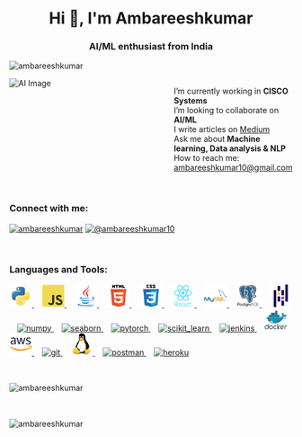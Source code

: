 <h1 align="center">Hi 👋, I'm Ambareeshkumar</h1>
<h3 align="center">AI/ML enthusiast from India</h3>


<p align="left"> <img src="https://komarev.com/ghpvc/?username=ambareeshkumar&label=Profile%20views&color=0e75b6&style=flat" alt="ambareeshkumar" /> </p>

<div style = "display: flex; ">
  <img align = 'right' src="https://i0.wp.com/www.sciencenews.org/wp-content/uploads/2023/04/040823_chatgpt_feat.gif?fit=1024%576&amp;ssl=1" alt="AI Image" style="width: 500px; max-width: 100%; height: auto;" />
  <div>
    <ul style="list-style-type: none; padding-left: 0;">
      <li> I’m currently working in <strong>CISCO Systems</strong></li>
      <li> I’m looking to collaborate on <strong>AI/ML</strong></li>
      <li> I write articles on <a href="https://medium.com/@ambareeshkumar10">Medium</a></li>
      <li> Ask me about <strong>Machine learning, Data analysis & NLP</strong></li>
      <li> How to reach me: <a href="mailto:ambareeshkumar10@gmail.com">ambareeshkumar10@gmail.com</a></li>
    </ul>
  </div>
</div>


<!-- ### Blogs posts -->
<!-- BLOG-POST-LIST:START -->
<!-- BLOG-POST-LIST:END -->
<br>
<h3 align="left">Connect with me:</h3>
<p align="left">
<a href="https://linkedin.com/in/ambareeshkumar" target="blank"><img align="center" src="https://raw.githubusercontent.com/rahuldkjain/github-profile-readme-generator/master/src/images/icons/Social/linked-in-alt.svg" alt="ambareeshkumar" height="30" width="40" /></a>
<a href="https://medium.com/@ambareeshkumar10" target="blank"><img align="center" src="https://raw.githubusercontent.com/rahuldkjain/github-profile-readme-generator/master/src/images/icons/Social/medium.svg" alt="@ambareeshkumar10" height="30" width="40" /></a>
</p>
<br>
<h3 align="left">Languages and Tools:</h3>
<p align="left"> 
  <a href="https://www.python.org" target="_blank" rel="noreferrer"> 
    <img src="https://raw.githubusercontent.com/devicons/devicon/master/icons/python/python-original.svg" alt="python" width="40" height="40"/> 
  </a> 
  <span style="display: inline-block; width: 10px;"></span>
  <a href="https://developer.mozilla.org/en-US/docs/Web/JavaScript" target="_blank" rel="noreferrer"> 
    <img src="https://raw.githubusercontent.com/devicons/devicon/master/icons/javascript/javascript-original.svg" alt="javascript" width="40" height="40"/> 
  </a> 
  <span style="display: inline-block; width: 10px;"></span>
  <a href="https://www.java.com" target="_blank" rel="noreferrer"> 
    <img src="https://raw.githubusercontent.com/devicons/devicon/master/icons/java/java-original.svg" alt="java" width="40" height="40"/> 
  </a> 
  <span style="display: inline-block; width: 10px;"></span>
  <a href="https://www.w3.org/html/" target="_blank" rel="noreferrer"> 
    <img src="https://raw.githubusercontent.com/devicons/devicon/master/icons/html5/html5-original-wordmark.svg" alt="html5" width="40" height="40"/> 
  </a> 
  <span style="display: inline-block; width: 10px;"></span>
  <a href="https://www.w3schools.com/css/" target="_blank" rel="noreferrer"> 
    <img src="https://raw.githubusercontent.com/devicons/devicon/master/icons/css3/css3-original-wordmark.svg" alt="css3" width="40" height="40"/> 
  </a> 
  <span style="display: inline-block; width: 10px;"></span>
  <a href="https://reactjs.org/" target="_blank" rel="noreferrer"> 
    <img src="https://raw.githubusercontent.com/devicons/devicon/master/icons/react/react-original-wordmark.svg" alt="react" width="40" height="40"/> 
  </a> 
  <span style="display: inline-block; width: 10px;"></span>
  <a href="https://www.mysql.com/" target="_blank" rel="noreferrer"> 
    <img src="https://raw.githubusercontent.com/devicons/devicon/master/icons/mysql/mysql-original-wordmark.svg" alt="mysql" width="40" height="40"/> 
  </a> 
  <span style="display: inline-block; width: 10px;"></span>
  <a href="https://www.postgresql.org" target="_blank" rel="noreferrer"> 
    <img src="https://raw.githubusercontent.com/devicons/devicon/master/icons/postgresql/postgresql-original-wordmark.svg" alt="postgresql" width="40" height="40"/> 
  </a> 
  <span style="display: inline-block; width: 10px;"></span>
  <a href="https://pandas.pydata.org/" target="_blank" rel="noreferrer"> 
    <img src="https://raw.githubusercontent.com/devicons/devicon/2ae2a900d2f041da66e950e4d48052658d850630/icons/pandas/pandas-original.svg" alt="pandas" width="40" height="40"/> 
  </a> 
  <span style="display: inline-block; width: 10px;"></span>
  <a href="https://pandas.pydata.org/" target="_blank" rel="noreferrer"> 
    <img src="https://cdn.jsdelivr.net/gh/devicons/devicon/icons/numpy/numpy-original.svg" alt="numpy" width="40" height="40"/> 
  </a> 
  <span style="display: inline-block; width: 10px;"></span>
  <a href="https://seaborn.pydata.org/" target="_blank" rel="noreferrer"> 
    <img src="https://seaborn.pydata.org/_images/logo-mark-lightbg.svg" alt="seaborn" width="40" height="40"/> 
  </a> 
  <span style="display: inline-block; width: 10px;"></span>
  <a href="https://pytorch.org/" target="_blank" rel="noreferrer"> 
    <img src="https://www.vectorlogo.zone/logos/pytorch/pytorch-icon.svg" alt="pytorch" width="40" height="40"/> 
  </a> 
  <span style="display: inline-block; width: 10px;"></span>
  <a href="https://scikit-learn.org/" target="_blank" rel="noreferrer"> 
    <img src="https://upload.wikimedia.org/wikipedia/commons/0/05/Scikit_learn_logo_small.svg" alt="scikit_learn" width="40" height="40"/> 
  </a> 
  <span style="display: inline-block; width: 10px;"></span>
  <a href="https://www.jenkins.io" target="_blank" rel="noreferrer"> 
    <img src="https://www.vectorlogo.zone/logos/jenkins/jenkins-icon.svg" alt="jenkins" width="40" height="40"/> 
  </a> 
  <span style="display: inline-block; width: 10px;"></span>
  <a href="https://www.docker.com/" target="_blank" rel="noreferrer"> 
    <img src="https://raw.githubusercontent.com/devicons/devicon/master/icons/docker/docker-original-wordmark.svg" alt="docker" width="40" height="40"/> 
  </a> 
  <a href="https://aws.amazon.com" target="_blank" rel="noreferrer"> 
    <img src="https://raw.githubusercontent.com/devicons/devicon/master/icons/amazonwebservices/amazonwebservices-original-wordmark.svg" alt="aws" width="40" height="40"/> 
  </a>   
  <span style="display: inline-block; width: 10px;"></span>
  <a href="https://git-scm.com/" target="_blank" rel="noreferrer"> 
    <img src="https://www.vectorlogo.zone/logos/git-scm/git-scm-icon.svg" alt="git" width="40" height="40"/> 
  </a> 
   <span style="display: inline-block; width: 10px;"></span>
  <a href="https://www.linux.org/" target="_blank" rel="noreferrer"> 
    <img src="https://raw.githubusercontent.com/devicons/devicon/master/icons/linux/linux-original.svg" alt="linux" width="40" height="40"/> 
  </a> 
  <span style="display: inline-block; width: 10px;"></span>
  <a href="https://postman.com" target="_blank" rel="noreferrer"> 
    <img src="https://www.vectorlogo.zone/logos/getpostman/getpostman-icon.svg" alt="postman" width="40" height="40"/> 
  </a> 
  <span style="display: inline-block; width: 10px;"></span>
  <a href="https://heroku.com" target="_blank" rel="noreferrer"> 
    <img src="https://www.vectorlogo.zone/logos/heroku/heroku-icon.svg" alt="heroku" width="40" height="40"/> 
  </a> 
</p>
<br>
<p><img align="center" src="https://github-readme-stats.vercel.app/api/top-langs?username=ambareeshkumar&show_icons=true&locale=en&layout=compact" alt="ambareeshkumar" /></p>
<br>
<p><img align="center" src="https://github-readme-streak-stats.herokuapp.com/?user=ambareeshkumar&" alt="ambareeshkumar" /></p>
